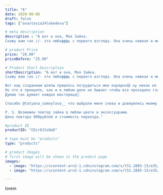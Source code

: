 ```yaml
---
title: "А"
date: 2020-08-06
draft: false
tags: ["anastasia24lebedeva"]

# meta description
description : "А вот и она, Моя Зайка.
Скажу вам так //- это любофффь с первого взгляда. Она очень нежная и милая. Родилась на одном дыхании, что бывает редко. Эта девушка мод"

# product Price
price: "20.00"
priceBefore: "25.00"

# Product Short Description
shortDescription: "А вот и она, Моя Зайка.
Скажу вам так //- это любофффь с первого взгляда. Она очень нежная и милая. Родилась на одном дыхании, что бывает редко. Эта девушка модница до кончиков ушек. Вы только посмотрите на её наряд!)))

Вот над созданием шляпы пришлось потрудиться мне изрядно😅 ну никак не хотела она подходить к платицу. И вот когда было далеко заполночь и силы мои были на исходе😑, признаюсь, я хотела сдаться и оставить её без шляпы или сделать бант... Мне пришла идея этой замечательной кепки 🧢, и знаете это чудесно. Мне кажется лучше этого ничего не подошло бы)🙂. Так что, бывает и такое, когда игрушка рождается без затруднений в чем//-то, а вот над каким//-то элементом одежды можно сидеть и сидеть несколько дней 🙄
Но это в принципе, как и в любом деле не бывает чтобы все проходило гладко, и мне это нравится. Сидеть, выдумывать, подбирать пряжу и фурнитуру. В этот момент ощущаешь себя творцом чего//-то нового и прекрасного)
Думаю так думает каждая мастерица💜

Спасибо @tatyana_samoylova__ что выбрали меня снова и доверились моему вкусу 😘

P. S. Возможен повтор зайки в любом цвете и аксессуарами.
Цена повтора 900рублей и стоимость переезда."

#product ID
productID: "CDirOJCo9aD"

# type must be "products"
type: "products"

# product Images
# first image will be shown in the product page
images:
  - image: "https://scontent-arn2-1.cdninstagram.com/v/t51.2885-15/e35/116847334_625321081432062_8572880355790492616_n.jpg?_nc_ht=scontent-arn2-1.cdninstagram.com&_nc_cat=106&_nc_ohc=1ZxdOkao2joAX-Vm0h6&se=7&tp=1&oh=83fa43e104381938f3e6b05ffc09b7a6&oe=605AFBA1&ig_cache_key=MjM2OTY0NjQzMzgxMjA1Nzg2NQ%3D%3D.2"
  - image: "https://scontent-arn2-1.cdninstagram.com/v/t51.2885-15/e35/116792852_991635151271018_3049555790804864883_n.jpg?_nc_ht=scontent-arn2-1.cdninstagram.com&_nc_cat=102&_nc_ohc=j8CYO6S5z00AX_gx6VT&se=7&tp=1&oh=cb6fadd6b72a5015627d59f188531c0e&oe=605B36F2&ig_cache_key=MjM2OTY0NjQzMzgyODgxNDM4NQ%3D%3D.2"

---
```

lorem
